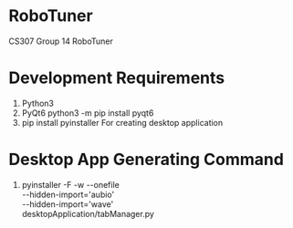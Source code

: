 # RoboTuner
CS307 Group 14 RoboTuner

# Development Requirements
1. Python3
2. PyQt6
    python3 -m pip install pyqt6
3. pip install pyinstaller
    For creating desktop application

# Desktop App Generating Command
1. pyinstaller -F -w \--onefile \
--hidden-import='aubio' \
--hidden-import='wave' \
desktopApplication/tabManager.py